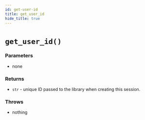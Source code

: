 ```yaml
---
id: get-user-id
title: get_user_id
hide_title: true
---
```


# `get_user_id()`

### Parameters
- none

### Returns
- `str` - unique ID passed to the library when creating this session.

### Throws
- nothing

